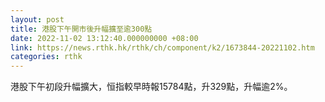 ```yaml
---
layout: post
title: 港股下午開市後升幅擴至逾300點
date: 2022-11-02 13:12:40.000000000 +08:00
link: https://news.rthk.hk/rthk/ch/component/k2/1673844-20221102.htm
categories: rthk
---
```


港股下午初段升幅擴大，恒指較早時報15784點，升329點，升幅逾2%。
